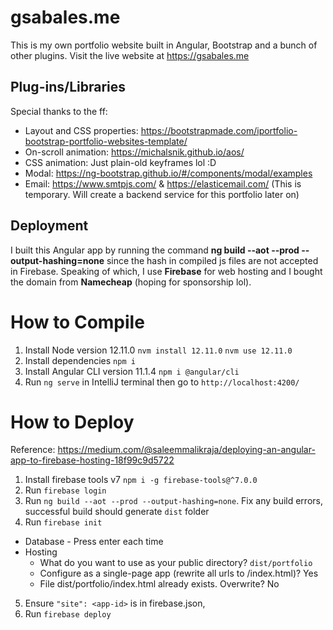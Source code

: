 # gsabales.me
This is my own portfolio website built in Angular, Bootstrap and a bunch of other plugins. Visit the live website at https://gsabales.me
## Plug-ins/Libraries
Special thanks to the ff:
* Layout and CSS properties: https://bootstrapmade.com/iportfolio-bootstrap-portfolio-websites-template/
* On-scroll animation: https://michalsnik.github.io/aos/ 
* CSS animation: Just plain-old keyframes lol :D 
* Modal: https://ng-bootstrap.github.io/#/components/modal/examples
* Email: https://www.smtpjs.com/ & https://elasticemail.com/ (This is temporary. Will create a backend service for this portfolio later on)
## Deployment
I built this Angular app by running the command <b>ng build --aot --prod --output-hashing=none</b> since the hash in compiled js files are not accepted in Firebase. Speaking of which, I use <b>Firebase</b> for web hosting and I bought the domain from <b>Namecheap</b> (hoping for sponsorship lol).
# How to Compile
1. Install Node version 12.11.0 ``nvm install 12.11.0`` ``nvm use 12.11.0``
2. Install dependencies ``npm i``
3. Install Angular CLI version 11.1.4 ``npm i @angular/cli``
4. Run ``ng serve`` in IntelliJ terminal then go to ``http://localhost:4200/``
# How to Deploy
Reference: https://medium.com/@saleemmalikraja/deploying-an-angular-app-to-firebase-hosting-18f99c9d5722
1. Install firebase tools v7 ``npm i -g firebase-tools@^7.0.0``
2. Run ``firebase login``
3. Run ``ng build --aot --prod --output-hashing=none``. Fix any build errors, successful build should generate ``dist`` folder
4. Run ``firebase init``
  - Database - Press enter each time
  - Hosting 
    - What do you want to use as your public directory? ``dist/portfolio``
    - Configure as a single-page app (rewrite all urls to /index.html)? Yes
    - File dist/portfolio/index.html already exists. Overwrite? No
5. Ensure ```"site": <app-id>``` is in firebase.json,
6. Run ``firebase deploy``
